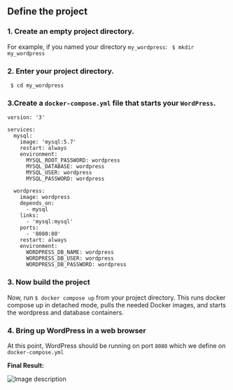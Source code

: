 ## Define the project
### 1. Create an empty project directory.
For example, if you named your directory `my_wordpress`:
` $ mkdir my_wordpress`

### 2. Enter your project directory.
` $ cd my_wordpress`

### 3.Create a `docker-compose.yml` file that starts your `WordPress`.

```
version: '3'

services:
  mysql:
    image: 'mysql:5.7'
    restart: always
    environment:
      MYSQL_ROOT_PASSWORD: wordpress
      MYSQL_DATABASE: wordpress
      MYSQL_USER: wordpress
      MYSQL_PASSWORD: wordpress

  wordpress:
    image: wordpress
    depends_on:
      - mysql
    links:
      - 'mysql:mysql'
    ports: 
      - '8080:80'
    restart: always
    environment:
      WORDPRESS_DB_NAME: wordpress
      WORDPRESS_DB_USER: wordpress
      WORDPRESS_DB_PASSWORD: wordpress

```
### 3. Now build the project
Now, run `$ docker compose up` from your project directory.
This runs docker compose up in detached mode, pulls the needed Docker images, and starts the wordpress and database containers.

### 4. Bring up WordPress in a web browser
At this point, WordPress should be running on port `8080` which we define on `docker-compose.yml`

**Final Result:**

![Image description](https://www-goglides-dev.s3.amazonaws.com/uploads/articles/hbog4cwmuheb2x2pl3xi.png)
